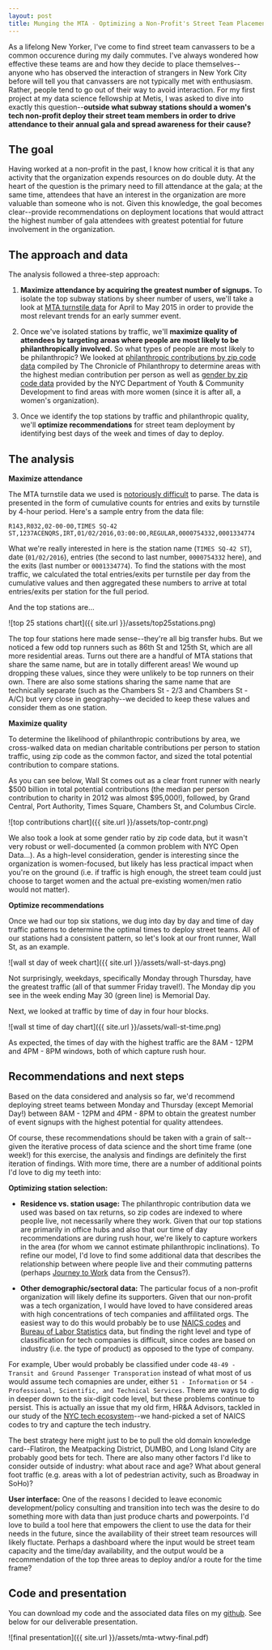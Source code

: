 ```yaml
---
layout: post
title: Munging the MTA - Optimizing a Non-Profit's Street Team Placements
---
```


As a lifelong New Yorker, I've come to find street team canvassers to be a common occurence during my daily commutes. I've always wondered how effective these teams are and how they decide to place themselves--anyone who has observed the interaction of strangers in New York City before will tell you that canvassers are not typically met with enthusiasm. Rather, people tend to go out of their way to avoid interaction. For my first project at my data science fellowship at Metis, I was asked to dive into exactly this question--**outside what subway stations should a women's tech non-profit deploy their street team members in order to drive attendance to their annual gala and spread awareness for their cause?**

## The goal

Having worked at a non-profit in the past, I know how critical it is that any activity that the organization expends resources on do double duty. At the heart of the question is the primary need to fill attendance at the gala; at the same time, attendees that have an interest in the organization are more valuable than someone who is not. Given this knowledge, the goal becomes clear--provide recommendations on deployment locations that would attract the highest number of gala attendees with greatest potential for future involvement in the organization. 

## The approach and data

The analysis followed a three-step approach: 

1. **Maximize attendance by acquiring the greatest number of signups.** To isolate the top subway stations by sheer number of users, we'll take a look at [MTA turnstile data](http://web.mta.info/developers/turnstile.html) for April to May 2015 in order to provide the most relevant trends for an early summer event. 

2. Once we've isolated stations by traffic, we'll **maximize quality of attendees by targeting areas where people are most likely to be philanthropically involved.** So what types of people are most likely to be philanthropic? We looked at [philanthropic contributions by zip code data](https://philanthropy.com/interactives/how-america-gives#search) compiled by The Chronicle of Philanthropy to determine areas with the highest median contribution per person as well as [gender by zip code data](https://data.cityofnewyork.us/City-Government/Demographic-Statistics-By-Zip-Code/kku6-nxdu) provided by the NYC Department of Youth & Community Development to find areas with more women (since it is after all, a women's organization). 

3. Once we identify the top stations by traffic and philanthropic quality, we'll **optimize recommendations** for street team deployment by identifying best days of the week and times of day to deploy.

## The analysis

**Maximize attendance**

The MTA turnstile data we used is [notoriously difficult](http://chriswhong.com/open-data/visualizing-the-mtas-turnstile-data/) to parse. The data is presented in the form of cumulative counts for entries and exits by turnstile by 4-hour period. Here's a sample entry from the data file: 

`R143,R032,02-00-00,TIMES SQ-42 ST,1237ACENQRS,IRT,01/02/2016,03:00:00,REGULAR,0000754332,0001334774`

What we're really interested in here is the station name (`TIMES SQ-42 ST`), date (`01/02/2016`), entries (the second to last number, `0000754332` here), and the exits (last number or `0001334774`). To find the stations with the most traffic, we calculated the total entries/exits per turnstile per day from the cumulative values and then aggregated these numbers to arrive at total entries/exits per station for the full period.  

And the top stations are...

![top 25 stations chart]({{ site.url }}/assets/top25stations.png)

The top four stations here made sense--they're all big transfer hubs. But we noticed a few odd top runners such as 86th St and 125th St, which are all more residential areas. Turns out there are a handful of MTA stations that share the same name, but are in totally different areas! We wound up dropping these values, since they were unlikely to be top runners on their own. There are also some stations sharing the same name that are technically separate (such as the Chambers St - 2/3 and Chambers St - A/C) but very close in geography--we decided to keep these values and consider them as one station. 

**Maximize quality**

To determine the likelihood of philanthropic contributions by area, we cross-walked data on median charitable contributions per person to station traffic, using zip code as the common factor, and sized the total potential contribution to compare stations. 

As you can see below, Wall St comes out as a clear front runner with nearly $500 billion in total potential contributions (the median per person contribution to charity in 2012 was almost $95,000!), followed, by Grand Central, Port Authority, Times Square, Chambers St, and Columbus Circle. 

![top contributions chart]({{ site.url }}/assets/top-contr.png)

We also took a look at some gender ratio by zip code data, but it wasn't very robust or well-documented (a common problem with NYC Open Data...). As a high-level consideration, gender is interesting since the organization is women-focused, but likely has less practical impact when you're on the ground (i.e. if traffic is high enough, the street team could just choose to target women and the actual pre-existing women/men ratio would not matter).

**Optimize recommendations**

Once we had our top six stations, we dug into day by day and time of day traffic patterns to determine the optimal times to deploy street teams. All of our stations had a consistent pattern, so let's look at our front runner, Wall St, as an example. 

![wall st day of week chart]({{ site.url }}/assets/wall-st-days.png)

Not surprisingly, weekdays, specifically Monday through Thursday, have the greatest traffic (all of that summer Friday travel!). The Monday dip you see in the week ending May 30 (green line) is Memorial Day. 

Next, we looked at traffic by time of day in four hour blocks. 

![wall st time of day chart]({{ site.url }}/assets/wall-st-time.png)

As expected, the times of day with the highest traffic are the 8AM - 12PM and 4PM - 8PM windows, both of which capture rush hour. 

## Recommendations and next steps

Based on the data considered and analysis so far, we'd recommend deploying street teams between Monday and Thursday (except Memorial Day!) between 8AM - 12PM and 4PM - 8PM to obtain the greatest number of event signups with the highest potential for quality attendees. 

Of course, these recommendations should be taken with a grain of salt--given the iterative process of data science and the short time frame (one week!) for this exercise, the analysis and findings are definitely the first iteration of findings. With more time, there are a number of additional points I'd love to dig my teeth into: 

**Optimizing station selection:** 

  * **Residence vs. station usage:** The philanthropic contribution data we used was based on tax returns, so zip codes are indexed to where people live, not necessarily where they work. Given that our top stations are primarily in office hubs and also that our time of day recommendations are during rush hour, we're likely to capture workers in the area (for whom we cannot estimate philanthropic inclinations). To refine our model, I'd love to find some additional data that describes the relationship between where people live and their commuting patterns (perhaps [Journey to Work](http://www.census.gov/hhes/commuting/) data from the Census?). 

  * **Other demographic/sectoral data:** The particular focus of a non-profit organization will likely define its supporters. Given that our non-profit was a tech organization, I would have loved to have considered areas with high concentrations of tech companies and affilitated orgs. The easiest way to do this would probably be to use [NAICS codes](http://www.census.gov/eos/www/naics/) and [Bureau of Labor Statistics](http://www.bls.gov/) data, but finding the right level and type of classification for tech companies is difficult, since codes are based on industry (i.e. the type of product) as opposed to the type of company. 

  For example, Uber would probably be classified under code `48-49 - Transit and Ground Passenger Transporation` instead of what most of us would assume tech comapnies are under, either `51 - Information` or `54 - Professional, Scientific, and Technical Services`. There are ways to dig in deeper down to the six-digit code level, but these problems continue to persist. This is actually an issue that my old firm, HR&A Advisors, tackled in our study of the [NYC tech ecosystem](http://www.hraadvisors.com/nyctechstudy/)--we hand-picked a set of NAICS codes to try and capture the tech industry. 

  The best strategy here might just to be to pull the old domain knowledge card--Flatiron, the Meatpacking District, DUMBO, and Long Island City are probably good bets for tech. There are also many other factors I'd like to consider outside of industry: what about race and age? What about general foot traffic (e.g. areas with a lot of pedestrian activity, such as Broadway in SoHo)? 

**User interface:** 
One of the reasons I decided to leave economic development/policy consulting and transition into tech was the desire to do something more with data than just produce charts and powerpoints. I'd love to build a tool here that empowers the client to use the data for their needs in the future, since the availability of their street team resources will likely fluctate. Perhaps a dashboard where the input would be street team capacity and the time/day availability, and the output would be a recommendation of the top three areas to deploy and/or a route for the time frame? 

## Code and presentation

You can download my code and the associated data files on my [github](https://github.com/dianalam/mta-turnstile). See below for our deliverable presentation. 

![final presentation]({{ site.url }}/assets/mta-wtwy-final.pdf)











